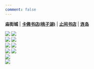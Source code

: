 ```yaml
---
comment: false
---
```


**庙街城** | **[卡佛书店(桃子湖)](/pho/kafo)** | **[止间书店](/pho/zhijian)** | **[连岛](/pho/liandao)**

<div class="gkpho-container2">
<img class="gkpho-img" src="https://pho-1258820352.cos.ap-nanjing.myqcloud.com/miaojie/IMG_2476.jpg">
<img class="gkpho-img gkpho-img-margin" src="https://pho-1258820352.cos.ap-nanjing.myqcloud.com/miaojie/IMG_2477.jpg">
</div>

<div class="gkpho-container2">
<img class="gkpho-img" src="https://pho-1258820352.cos.ap-nanjing.myqcloud.com/miaojie/IMG_2478.jpg">
<img class="gkpho-img gkpho-img-margin" src="https://pho-1258820352.cos.ap-nanjing.myqcloud.com/miaojie/IMG_2479.jpg">
</div>

<div class="gkpho-container2">
<img class="gkpho-img" src="https://pho-1258820352.cos.ap-nanjing.myqcloud.com/miaojie/IMG_2480.jpg">
<img class="gkpho-img gkpho-img-margin" src="https://pho-1258820352.cos.ap-nanjing.myqcloud.com/miaojie/IMG_2481.jpg">
</div>

<div class="gkpho-container2">
<img class="gkpho-img" src="https://pho-1258820352.cos.ap-nanjing.myqcloud.com/miaojie/IMG_2482.jpg">
<img class="gkpho-img gkpho-img-margin" src="https://pho-1258820352.cos.ap-nanjing.myqcloud.com/miaojie/IMG_2484.jpg">
</div>

<div>
<img class="gkpho-single-img" src="https://pho-1258820352.cos.ap-nanjing.myqcloud.com/miaojie/IMG_2486.jpg">
</div>

<div>
<img class="gkpho-single-img" src="https://pho-1258820352.cos.ap-nanjing.myqcloud.com/miaojie/IMG_2485.jpg">
</div>
